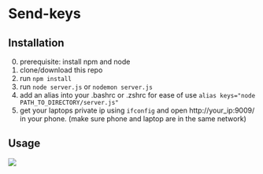 # Send-keys

## Installation

0. prerequisite: install npm and node
1. clone/download this repo
2. run `npm install`
3. run `node server.js` or `nodemon server.js`
4. add an alias into your .bashrc or .zshrc for ease of use
`alias keys="node PATH_TO_DIRECTORY/server.js"`
5. get your laptops private ip using `ifconfig` and open http://your_ip:9009/ in your phone. (make sure phone and laptop are in the same network)

## Usage
![](https://i.imgur.com/VUJLi77.png)